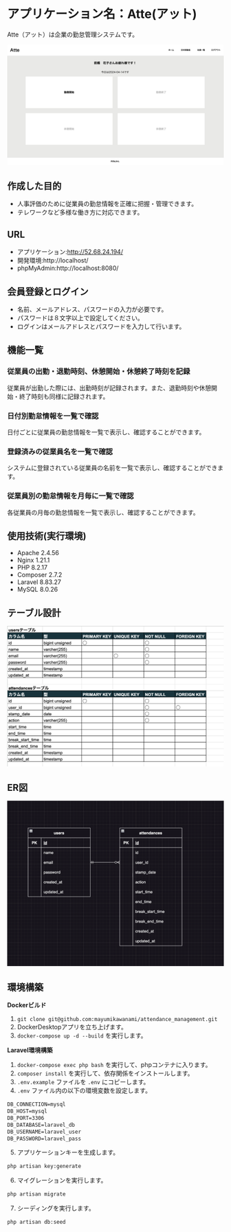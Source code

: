 # アプリケーション名：Atte(アット)
Atte（アット）は企業の勤怠管理システムです。

![alt text](Atte_MainPage.png)

## 作成した目的
- 人事評価のために従業員の勤怠情報を正確に把握・管理できます。
- テレワークなど多様な働き方に対応できます。

## URL
- アプリケーション:http://52.68.24.194/
- 開発環境:http://localhost/
- phpMyAdmin:http://localhost:8080/

## 会員登録とログイン
- 名前、メールアドレス、パスワードの入力が必要です。
- パスワードは８文字以上で設定してください。
- ログインはメールアドレスとパスワードを入力して行います。

## 機能一覧
### 従業員の出勤・退勤時刻、休憩開始・休憩終了時刻を記録
従業員が出勤した際には、出勤時刻が記録されます。また、退勤時刻や休憩開始・終了時刻も同様に記録されます。
### 日付別勤怠情報を一覧で確認
日付ごとに従業員の勤怠情報を一覧で表示し、確認することができます。
### 登録済みの従業員名を一覧で確認
システムに登録されている従業員の名前を一覧で表示し、確認することができます。
### 従業員別の勤怠情報を月毎に一覧で確認
各従業員の月毎の勤怠情報を一覧で表示し、確認することができます。

## 使用技術(実行環境)
- Apache 2.4.56
- Nginx 1.21.1
- PHP 8.2.17
- Composer 2.7.2
- Laravel 8.83.27
- MySQL 8.0.26

## テーブル設計
![alt text](attendance_management_table_design.png)

## ER図
![alt text](ER_Diagram.png)

## 環境構築
**Dockerビルド**
1. `git clone git@github.com:mayumikawanami/attendance_management.git`
2. DockerDesktopアプリを立ち上げます。
3. `docker-compose up -d --build` を実行します。

**Laravel環境構築**
1. `docker-compose exec php bash` を実行して、phpコンテナに入ります。
2. `composer install` を実行して、依存関係をインストールします。
3. `.env.example` ファイルを `.env` にコピーします。
4. `.env` ファイル内の以下の環境変数を設定します。
```plaintext
DB_CONNECTION=mysql
DB_HOST=mysql
DB_PORT=3306
DB_DATABASE=laravel_db
DB_USERNAME=laravel_user
DB_PASSWORD=laravel_pass
```
5. アプリケーションキーを生成します。
``` bash
php artisan key:generate
```

6. マイグレーションを実行します。
``` bash
php artisan migrate
```

7. シーディングを実行します。
``` bash
php artisan db:seed
```
